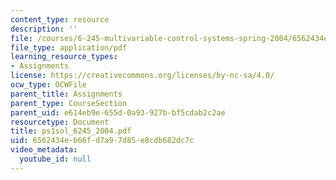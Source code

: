 ```yaml
---
content_type: resource
description: ''
file: /courses/6-245-multivariable-control-systems-spring-2004/6562434eb66fd7a97d85e8cdb682dc7c_ps1sol_6245_2004.pdf
file_type: application/pdf
learning_resource_types:
- Assignments
license: https://creativecommons.org/licenses/by-nc-sa/4.0/
ocw_type: OCWFile
parent_title: Assignments
parent_type: CourseSection
parent_uid: e614eb9e-655d-0a93-927b-bf5cdab2c2ae
resourcetype: Document
title: ps1sol_6245_2004.pdf
uid: 6562434e-b66f-d7a9-7d85-e8cdb682dc7c
video_metadata:
  youtube_id: null
---
```

